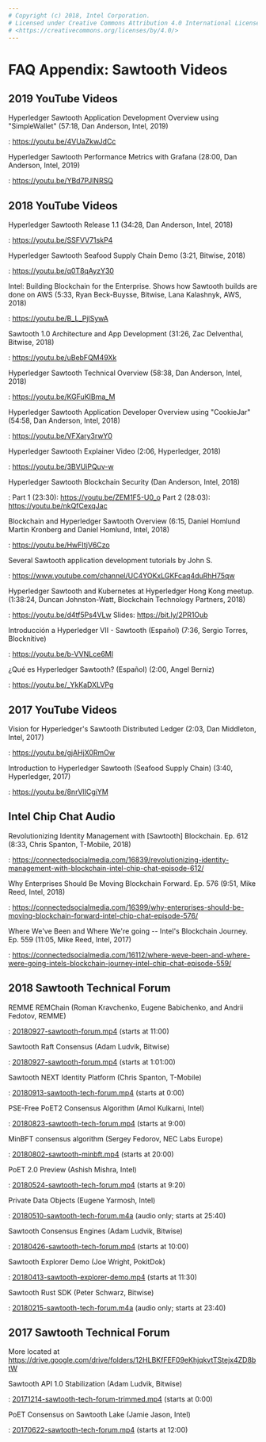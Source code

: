 ```yaml
---
# Copyright (c) 2018, Intel Corporation.
# Licensed under Creative Commons Attribution 4.0 International License
# <https://creativecommons.org/licenses/by/4.0/>
---
```


# FAQ Appendix: Sawtooth Videos

## 2019 YouTube Videos

Hyperledger Sawtooth Application Development Overview using \"SimpleWallet\" (57:18, Dan Anderson, Intel, 2019)

:   <https://youtu.be/4VUaZkwJdCc>

Hyperledger Sawtooth Performance Metrics with Grafana (28:00, Dan Anderson, Intel, 2019)

:   <https://youtu.be/YBd7PJlNRSQ>

## 2018 YouTube Videos

Hyperledger Sawtooth Release 1.1 (34:28, Dan Anderson, Intel, 2018)

:   <https://youtu.be/SSFVV71skP4>

Hyperledger Sawtooth Seafood Supply Chain Demo (3:21, Bitwise, 2018)

:   <https://youtu.be/q0T8qAyzY30>

Intel: Building Blockchain for the Enterprise. Shows how Sawtooth builds are done on AWS (5:33, Ryan Beck-Buysse, Bitwise, Lana Kalashnyk, AWS, 2018)

:   <https://youtu.be/B_L_PjlSywA>

Sawtooth 1.0 Architecture and App Development (31:26, Zac Delventhal, Bitwise, 2018)

:   <https://youtu.be/uBebFQM49Xk>

Hyperledger Sawtooth Technical Overview (58:38, Dan Anderson, Intel, 2018)

:   <https://youtu.be/KGFuKIBma_M>

Hyperledger Sawtooth Application Developer Overview using \"CookieJar\" (54:58, Dan Anderson, Intel, 2018)

:   <https://youtu.be/VFXary3rwY0>

Hyperledger Sawtooth Explainer Video (2:06, Hyperledger, 2018)

:   <https://youtu.be/3BVUiPQuv-w>

Hyperledger Sawtooth Blockchain Security (Dan Anderson, Intel, 2018)

:   Part 1 (23:30): <https://youtu.be/ZEM1F5-U0_o> Part 2 (28:03):
    <https://youtu.be/nkQfCexqJac>

Blockchain and Hyperledger Sawtooth Overview (6:15, Daniel Homlund Martin Kronberg and Daniel Homlund, Intel, 2018)

:   <https://youtu.be/HwFItjV6Czo>

Several Sawtooth application development tutorials by John S.

:   <https://www.youtube.com/channel/UC4YOKxLGKFcaq4duRhH75qw>

Hyperledger Sawtooth and Kubernetes at Hyperledger Hong Kong meetup. (1:38:24, Duncan Johnston-Watt, Blockchain Technology Partners, 2018)

:   <https://youtu.be/d4tf5Ps4VLw> Slides: <https://bit.ly/2PR1Oub>

Introducción a Hyperledger VII - Sawtooth (Español) (7:36, Sergio Torres, Blocknitive)

:   <https://youtu.be/b-VVNLce6MI>

¿Qué es Hyperledger Sawtooth? (Español) (2:00, Angel Berniz)

:   <https://youtu.be/_YkKaDXLVPg>

## 2017 YouTube Videos

Vision for Hyperledger\'s Sawtooth Distributed Ledger (2:03, Dan Middleton, Intel, 2017)

:   <https://youtu.be/gjAHjX0RmOw>

Introduction to Hyperledger Sawtooth (Seafood Supply Chain) (3:40, Hyperledger, 2017)

:   <https://youtu.be/8nrVlICgiYM>

## Intel Chip Chat Audio

Revolutionizing Identity Management with \[Sawtooth\] Blockchain. Ep. 612 (8:33, Chris Spanton, T-Mobile, 2018)

:   <https://connectedsocialmedia.com/16839/revolutionizing-identity-management-with-blockchain-intel-chip-chat-episode-612/>

Why Enterprises Should Be Moving Blockchain Forward. Ep. 576 (9:51, Mike Reed, Intel, 2018)

:   <https://connectedsocialmedia.com/16399/why-enterprises-should-be-moving-blockchain-forward-intel-chip-chat-episode-576/>

Where We\'ve Been and Where We\'re going \-- Intel\'s Blockchain Journey. Ep. 559 (11:05, Mike Reed, Intel, 2017)

:   <https://connectedsocialmedia.com/16112/where-weve-been-and-where-were-going-intels-blockchain-journey-intel-chip-chat-episode-559/>

## 2018 Sawtooth Technical Forum

REMME REMChain (Roman Kravchenko, Eugene Babichenko, and Andrii Fedotov, REMME)

:   [20180927-sawtooth-forum.mp4](https://drive.google.com/file/d/1-XP-DflRJvAekACYv0tAQsbyl2VnN80o/view)
    (starts at 11:00)

Sawtooth Raft Consensus (Adam Ludvik, Bitwise)

:   [20180927-sawtooth-forum.mp4](https://drive.google.com/file/d/1-XP-DflRJvAekACYv0tAQsbyl2VnN80o/view)
    (starts at 1:01:00)

Sawtooth NEXT Identity Platform (Chris Spanton, T-Mobile)

:   [20180913-sawtooth-tech-forum.mp4](https://drive.google.com/file/d/1jnL4nhYgY7zSqKF-WolNdYQJQa68m0al/view)
    (starts at 0:00)

PSE-Free PoET2 Consensus Algorithm (Amol Kulkarni, Intel)

:   [20180823-sawtooth-tech-forum.mp4](https://drive.google.com/file/d/1IvwMExtAkrCTyO29X6_qaqtpAS1b1wpu/view)
    (starts at 9:00)

MinBFT consensus algorithm (Sergey Fedorov, NEC Labs Europe)

:   [20180802-sawtooth-minbft.mp4](https://drive.google.com/file/d/12A4x4NBQpcHPh9uzKOfDpZ8aHUPhYyPU/view)
    (starts at 20:00)

PoET 2.0 Preview (Ashish Mishra, Intel)

:   [20180524-sawtooth-tech-forum.mp4](https://drive.google.com/file/d/1TG29bCQ9hRX8TB3r5vjVVD7aET3qy_Sd/view)
    (starts at 9:20)

Private Data Objects (Eugene Yarmosh, Intel)

:   [20180510-sawtooth-tech-forum.m4a](https://drive.google.com/file/d/10ykcVpXqRBEN1l9JmHIauNBhx00Ue61N/view)
    (audio only; starts at 25:40)

Sawtooth Consensus Engines (Adam Ludvik, Bitwise)

:   [20180426-sawtooth-tech-forum.mp4](https://drive.google.com/file/d/1W_4rnlrgO211BOkQVh8f0mZYJYOZsMT0/view)
    (starts at 10:00)

Sawtooth Explorer Demo (Joe Wright, PokitDok)

:   [20180413-sawtooth-explorer-demo.mp4](https://drive.google.com/file/d/12hBrRSQTaP7jsQGEooPMvpFGSCRmJMY4/view)
    (starts at 11:30)

Sawtooth Rust SDK (Peter Schwarz, Bitwise)

:   [20180215-sawtooth-tech-forum.m4a](https://drive.google.com/file/d/1Lr2Ik3HjFU5tODce2chED5oR3Vhci6-G/view)
    (audio only; starts at 23:40)

## 2017 Sawtooth Technical Forum

More located at
<https://drive.google.com/drive/folders/12HLBKfFEF09eKhjqkvtTStejx4ZD8btW>

Sawtooth API 1.0 Stabilization (Adam Ludvik, Bitwise)

:   [20171214-sawtooth-tech-forum-trimmed.mp4](https://drive.google.com/file/d/1XE9RuWPaI5en2UgJJqNLrJJcZi0TZuJk/view)
    (starts at 0:00)

PoET Consensus on Sawtooth Lake (Jamie Jason, Intel)

:   [20170622-sawtooth-tech-forum.mp4](https://drive.google.com/file/d/0B_NJV6eJXAA1TGdfMjJlT0Qtb0U/view)
    (starts at 12:00)
